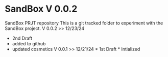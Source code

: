# SandBox V 0.0.2
SandBox PRJT repository
This is a git tracked folder to experiment with the SandBox project.
V 0.0.2 >> 12/23/24
   * 2nd Draft
   * added to github
   * updated cosmetics
V 0.0.1 >> 12/21/24
    * 1st Draft
    * Intialized
